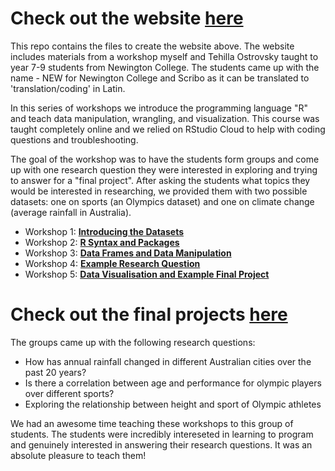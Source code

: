 # Check out the website [here](https://jennysloane.github.io/NEWScribo/)

This repo contains the files to create the website above. The website includes materials from a workshop myself and Tehilla Ostrovsky taught to year 7-9 students from Newington College. The students came up with the name - NEW for Newington College and Scribo as it can be translated to 'translation/coding' in Latin.

In this series of workshops we introduce the programming language "R" and teach data manipulation, wrangling, and visualization. This course was taught completely online and we relied on RStudio Cloud to help with coding questions and troubleshooting.  

The goal of the workshop was to have the students form groups and come up with one research question they were interested in exploring and trying to answer for a "final project". After asking the students what topics they would be interested in researching, we provided them with two possible datasets: one on sports (an Olympics dataset) and one on climate change (average rainfall in Australia). 

- Workshop 1: [**Introducing the Datasets**](https://jennysloane.github.io/NEWScribo/workshop1.html) 
- Workshop 2: [**R Syntax and Packages**](https://jennysloane.github.io/NEWScribo/workshop2.html)
- Workshop 3: [**Data Frames and Data Manipulation**](https://jennysloane.github.io/NEWScribo/workshop3.html)
- Workshop 4: [**Example Research Question**](https://jennysloane.github.io/NEWScribo/workshop4.html)
- Workshop 5: [**Data Visualisation and Example Final Project**](https://jennysloane.github.io/NEWScribo/workshop5.html)

# Check out the final projects [here](https://jennysloane.github.io/NEWScribo/projects.html)

The groups came up with the following research questions:
- How has annual rainfall changed in different Australian cities over the past 20 years?
- Is there a correlation between age and performance for olympic players over different sports?
- Exploring the relationship between height and sport of Olympic athletes

We had an awesome time teaching these workshops to this group of students. The students were incredibly intereseted in learning to program and genuinely interested in answering their research questions. It was an absolute pleasure to teach them! 
